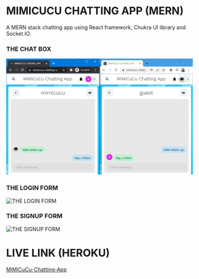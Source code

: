 # MIMICUCU CHATTING APP (MERN)

A MERN stack chatting app using React framework,
Chukra UI library and Socket.IO.

### THE CHAT BOX

![THE CHAT BOX](./frontend/public/images/chatbox.PNG "chatbox")

### THE LOGIN FORM

![THE LOGIN FORM](./frontend/public/images/ "login form")

### THE SIGNUP FORM

![THE SIGNUP FORM](./frontend/public/images/ "signup form")

# LIVE LINK (HEROKU)

[MiMiCuCu-Chatting-App](https://mimicucu-chatting-app.herokuapp.com/ "it is live")

